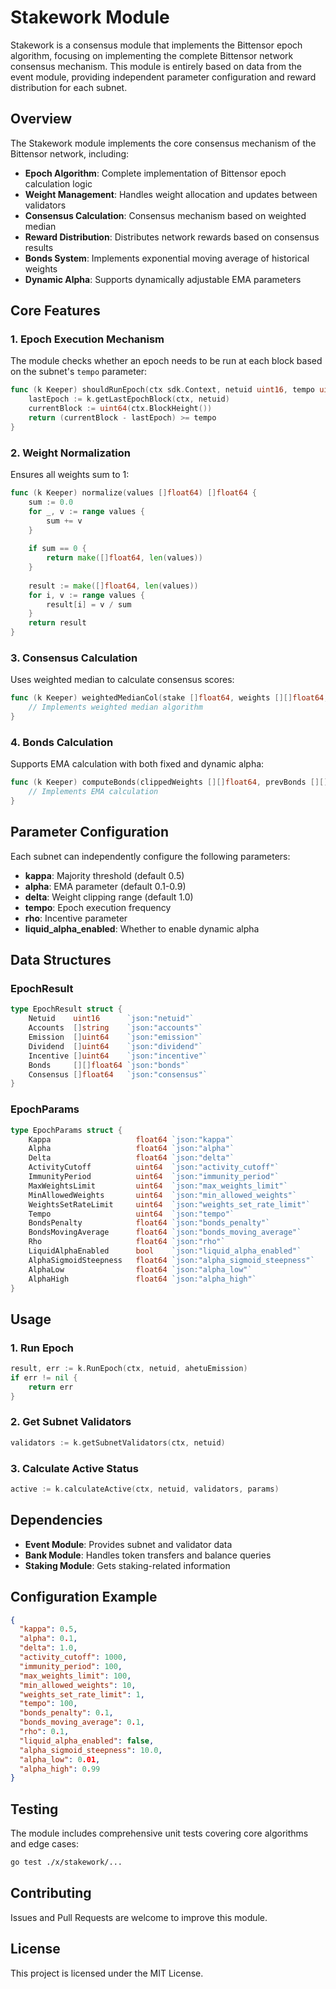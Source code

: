 # Stakework Module

Stakework is a consensus module that implements the Bittensor epoch algorithm, focusing on implementing the complete Bittensor network consensus mechanism. This module is entirely based on data from the event module, providing independent parameter configuration and reward distribution for each subnet.

## Overview

The Stakework module implements the core consensus mechanism of the Bittensor network, including:

- **Epoch Algorithm**: Complete implementation of Bittensor epoch calculation logic
- **Weight Management**: Handles weight allocation and updates between validators
- **Consensus Calculation**: Consensus mechanism based on weighted median
- **Reward Distribution**: Distributes network rewards based on consensus results
- **Bonds System**: Implements exponential moving average of historical weights
- **Dynamic Alpha**: Supports dynamically adjustable EMA parameters

## Core Features

### 1. Epoch Execution Mechanism

The module checks whether an epoch needs to be run at each block based on the subnet's `tempo` parameter:

```go
func (k Keeper) shouldRunEpoch(ctx sdk.Context, netuid uint16, tempo uint64) bool {
    lastEpoch := k.getLastEpochBlock(ctx, netuid)
    currentBlock := uint64(ctx.BlockHeight())
    return (currentBlock - lastEpoch) >= tempo
}
```

### 2. Weight Normalization

Ensures all weights sum to 1:

```go
func (k Keeper) normalize(values []float64) []float64 {
    sum := 0.0
    for _, v := range values {
        sum += v
    }
    
    if sum == 0 {
        return make([]float64, len(values))
    }
    
    result := make([]float64, len(values))
    for i, v := range values {
        result[i] = v / sum
    }
    return result
}
```

### 3. Consensus Calculation

Uses weighted median to calculate consensus scores:

```go
func (k Keeper) weightedMedianCol(stake []float64, weights [][]float64, kappa float64) []float64 {
    // Implements weighted median algorithm
}
```

### 4. Bonds Calculation

Supports EMA calculation with both fixed and dynamic alpha:

```go
func (k Keeper) computeBonds(clippedWeights [][]float64, prevBonds [][]float64, alpha float64) [][]float64 {
    // Implements EMA calculation
}
```

## Parameter Configuration

Each subnet can independently configure the following parameters:

- **kappa**: Majority threshold (default 0.5)
- **alpha**: EMA parameter (default 0.1-0.9)
- **delta**: Weight clipping range (default 1.0)
- **tempo**: Epoch execution frequency
- **rho**: Incentive parameter
- **liquid_alpha_enabled**: Whether to enable dynamic alpha

## Data Structures

### EpochResult

```go
type EpochResult struct {
    Netuid    uint16      `json:"netuid"`
    Accounts  []string    `json:"accounts"`
    Emission  []uint64    `json:"emission"`
    Dividend  []uint64    `json:"dividend"`
    Incentive []uint64    `json:"incentive"`
    Bonds     [][]float64 `json:"bonds"`
    Consensus []float64   `json:"consensus"`
}
```

### EpochParams

```go
type EpochParams struct {
    Kappa                   float64 `json:"kappa"`
    Alpha                   float64 `json:"alpha"`
    Delta                   float64 `json:"delta"`
    ActivityCutoff          uint64  `json:"activity_cutoff"`
    ImmunityPeriod          uint64  `json:"immunity_period"`
    MaxWeightsLimit         uint64  `json:"max_weights_limit"`
    MinAllowedWeights       uint64  `json:"min_allowed_weights"`
    WeightsSetRateLimit     uint64  `json:"weights_set_rate_limit"`
    Tempo                   uint64  `json:"tempo"`
    BondsPenalty            float64 `json:"bonds_penalty"`
    BondsMovingAverage      float64 `json:"bonds_moving_average"`
    Rho                     float64 `json:"rho"`
    LiquidAlphaEnabled      bool    `json:"liquid_alpha_enabled"`
    AlphaSigmoidSteepness   float64 `json:"alpha_sigmoid_steepness"`
    AlphaLow                float64 `json:"alpha_low"`
    AlphaHigh               float64 `json:"alpha_high"`
}
```

## Usage

### 1. Run Epoch

```go
result, err := k.RunEpoch(ctx, netuid, ahetuEmission)
if err != nil {
    return err
}
```

### 2. Get Subnet Validators

```go
validators := k.getSubnetValidators(ctx, netuid)
```

### 3. Calculate Active Status

```go
active := k.calculateActive(ctx, netuid, validators, params)
```

## Dependencies

- **Event Module**: Provides subnet and validator data
- **Bank Module**: Handles token transfers and balance queries
- **Staking Module**: Gets staking-related information

## Configuration Example

```json
{
  "kappa": 0.5,
  "alpha": 0.1,
  "delta": 1.0,
  "activity_cutoff": 1000,
  "immunity_period": 100,
  "max_weights_limit": 100,
  "min_allowed_weights": 10,
  "weights_set_rate_limit": 1,
  "tempo": 100,
  "bonds_penalty": 0.1,
  "bonds_moving_average": 0.1,
  "rho": 0.1,
  "liquid_alpha_enabled": false,
  "alpha_sigmoid_steepness": 10.0,
  "alpha_low": 0.01,
  "alpha_high": 0.99
}
```

## Testing

The module includes comprehensive unit tests covering core algorithms and edge cases:

```bash
go test ./x/stakework/...
```

## Contributing

Issues and Pull Requests are welcome to improve this module.

## License

This project is licensed under the MIT License.